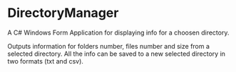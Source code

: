 # DirectoryManager
A C# Windows Form Application for displaying info for a choosen directory.

Outputs information for folders number, files number and size from a selected directory.
All the info can be saved to a new selected directory in two formats (txt and csv).
